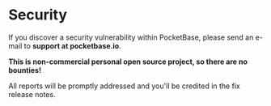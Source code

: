 # Security

If you discover a security vulnerability within PocketBase, please send an e-mail to **support at pocketbase.io**.

**This is non-commercial personal open source project, so there are no bounties!**

All reports will be promptly addressed and you'll be credited in the fix release notes.

